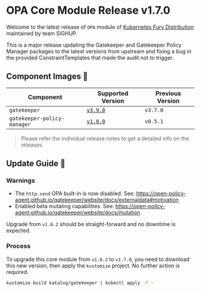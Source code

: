 
# OPA Core Module Release v1.7.0

Welcome to the latest release of `OPA` module of [Kubernetes Fury Distribution](https://github.com/sighupio/fury-distribution) maintained by team SIGHUP.

This is a major release updating the Gatekeeper and Gatekeeper Policy Manager packages to the latest versions from upstream and fixing a bug in the provided ConstraintTemplates that made the audit not to trigger.

## Component Images 🚢

| Component                   | Supported Version                                                                     | Previous Version |
| --------------------------- | ------------------------------------------------------------------------------------- | ---------------- |
| `gatekeeper`                | [`v3.9.0`](https://github.com/open-policy-agent/gatekeeper/releases/tag/v3.7.0)       | `v3.7.0`         |
| `gatekeeper-policy-manager` | [`v1.0.0`](https://github.com/sighupio/gatekeeper-policy-manager/releases/tag/v0.5.1) | `v0.5.1`         |

> Please refer the individual release notes to get a detailed info on the releases.

## Update Guide 🦮

### Warnings

- The `http.send` OPA built-in is now disabled. See: <https://open-policy-agent.github.io/gatekeeper/website/docs/externaldata#motivation>
- Enabled beta mutating capabilities. See: <https://open-policy-agent.github.io/gatekeeper/website/docs/mutation>

Upgrade from `v1.6.2` should be straight-forward and no downtime is expected.

### Process

To upgrade this core module from `v1.6.2` to `v1.7.0`, you need to download this new version, then apply the `kustomize` project. No further action is required.

```bash
kustomize build katalog/gatekeeper | kubectl apply -f -
```
